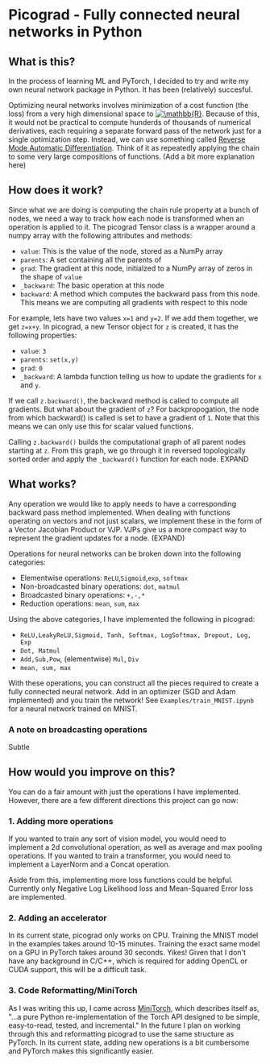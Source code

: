 # Picograd - Fully connected neural networks in Python 

## What is this?
In the process of learning ML and PyTorch, I decided to try and write my own neural network package in Python. It has been (relatively) succesful. 

Optimizing neural networks involves minimization of a cost function (the loss) from a very high dimensional space to <a href="https://www.codecogs.com/eqnedit.php?latex=\mathbb{R}" target="_blank"><img src="https://latex.codecogs.com/gif.latex?\mathbb{R}" title="\mathbb{R}" /></a>. Because of this, it would not be practical to compute hunderds of thousands of numerical derivatives, each requiring a separate forward pass of the network just for a single optimization step. Instead, we can use something called [Reverse Mode Automatic Differentiation](https://en.wikipedia.org/wiki/Automatic_differentiation#Reverse_accumulation). Think of it as repeatedly applying the chain to some very large compositions of functions. (Add a bit more explanation here)


## How does it work?
Since what we are doing is computing the chain rule property at a bunch of nodes, we need a way to track how each node is transformed when an operation is applied to it. 
The picograd Tensor class is a wrapper around a numpy array with the following attributes and methods:
- `value`: This is the value of the node, stored as a NumPy array
- `parents`: A set containing all the parents of 
- `grad`: The gradient at this node, initialzed to a NumPy array of zeros in the shape of `value`
- `_backward`: The basic operation at this node
- `backward`: A method which computes the backward pass from this node. This means we are computing all gradients with respect to this node

For example, lets have two values `x=1` and `y=2`. If we add them together, we get `z=x+y`. In picograd, a new Tensor object for `z` is created, it has the following properties:
- `value`: `3`
- `parents`: `set(x,y)`
- `grad`: `0`
- `_backward`: A lambda function telling us how to update the gradients for `x` and `y`.

If we call `z.backward()`, the backward method is called to compute all gradients. But what about the gradient of `z`? For backpropogation, the node from which backward() is called is set to have a gradient of `1`. Note that this means we can only use this for scalar valued functions. 

Calling `z.backward()` builds the computational graph of all parent nodes starting at `z`. From this graph, we go through it in reversed topologically sorted order and apply the `_backward()` function for each node. EXPAND

## What works?
Any operation we would like to apply needs to have a corresponding backward pass method implemented. When dealing with functions operating on vectors and not just scalars, we implement these in the form of a Vector Jacobian Product or VJP. VJPs give us a more compact way to represent the gradient updates for a node. (EXPAND)

Operations for neural networks can be broken down into the following categories:
- Elementwise operations: `ReLU`,`Sigmoid`,`exp`, `softmax`
- Non-broadcasted binary operations: `dot`, `matmul`
- Broadcasted binary operations: `+,-,*`
- Reduction operations: `mean`, `sum`, `max`

Using the above categories, I have implemented the following in picograd:
- `ReLU,LeakyReLU,Sigmoid, Tanh, Softmax, LogSoftmax, Dropout, Log, Exp`
- `Dot, Matmul`
- `Add,Sub,Pow`, (elementwise) `Mul`, `Div`
- `mean, sum, max`

With these operations, you can construct all the pieces required to create a fully connected neural network. Add in an optimizer (SGD and Adam implemented) and you train the network! See `Examples/train_MNIST.ipynb` for a neural network trained on MNIST.
### A note on broadcasting operations
Subtle

## How would you improve on this?
You can do a fair amount with just the operations I have implemented. However, there are a few different directions this project can go now:

### 1. Adding more operations 
If you wanted to train any sort of vision model, you would need to implement a 2d convolutional operation, as well as average and max pooling operations. If you wanted to train a transformer, you would need to implement a LayerNorm and a Concat operation. 

Aside from this, implementing more loss functions could be helpful. Currently only Negative Log Likelihood loss and Mean-Squared Error loss are implemented. 

### 2. Adding an accelerator
In its current state, picograd only works on CPU. Training the MNIST model in the examples takes around 10-15 minutes. Training the exact same model on a GPU in PyTorch takes around 30 seconds. Yikes! Given that I don't have any background in C/C++, which is required for adding OpenCL or CUDA support, this will be a difficult task. 

### 3. Code Reformatting/MiniTorch
As I was writing this up, I came across [MiniTorch](https://minitorch.github.io/), which describes itself as, "...a pure Python re-implementation of the Torch API designed to be simple, easy-to-read, tested, and incremental." In the future I plan on working through this and reformatting picograd to use the same structure as PyTorch. In its current state, adding new operations is a bit cumbersome and PyTorch makes this significantly easier.

 
